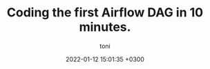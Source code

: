 ---
layout: post
title: Coding the first Airflow DAG in 10 minutes.
description: The first steps to coding your own data pipelines. 
date: 2022-01-12 15:01:35 +0300
author: toni
image: '/images/posts/20220112/cover.jpeg'
image_caption: 'Photo by [Oliver Sjöström](https://unsplash.com/photos/m-qps7eYZl4) on [Unsplash](https://unsplash.com/)'
tags: [airflow, data science, machine learning]
featured: false
---